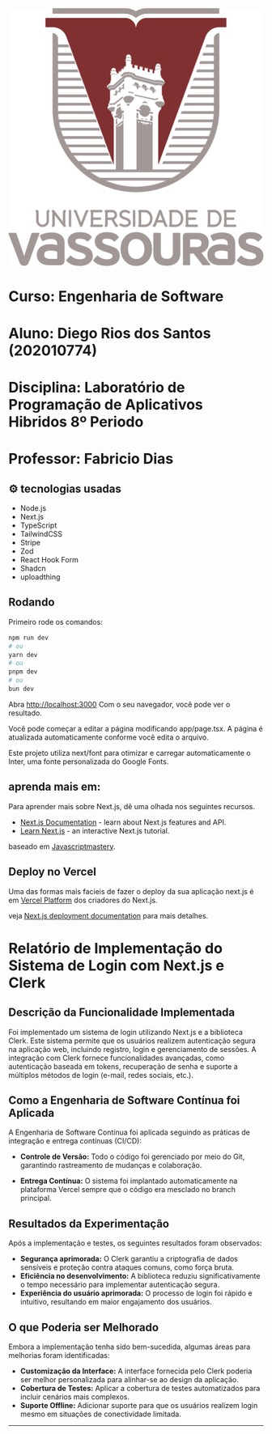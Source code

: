 ![alt text](https://github.com/DiegoWebwork/estrutura-de-dados/blob/main/universidade%20de%20vassouras%20Vertical.png)

# Curso: Engenharia de Software
# Aluno: Diego Rios dos Santos (202010774)
# Disciplina: Laboratório de Programação de Aplicativos Hibridos 8º Periodo
# Professor: Fabricio Dias

## <a name="tech-stack">⚙️ tecnologias usadas</a>

- Node.js
- Next.js
- TypeScript
- TailwindCSS
- Stripe
- Zod
- React Hook Form
- Shadcn
- uploadthing

## Rodando

Primeiro rode os comandos:

```bash
npm run dev
# ou
yarn dev
# ou
pnpm dev
# ou
bun dev
```

Abra [http://localhost:3000](http://localhost:3000) Com o seu navegador, você pode ver o resultado.

Você pode começar a editar a página modificando app/page.tsx. A página é atualizada automaticamente conforme você edita o arquivo.

Este projeto utiliza next/font para otimizar e carregar automaticamente o Inter, uma fonte personalizada do Google Fonts.

## aprenda mais em:

Para aprender mais sobre Next.js, dê uma olhada nos seguintes recursos.

- [Next.js Documentation](https://nextjs.org/docs) - learn about Next.js features and API.
- [Learn Next.js](https://nextjs.org/learn) - an interactive Next.js tutorial.

baseado em  [Javascriptmastery](https://github.com/adrianhajdin/event_platform).

## Deploy no Vercel

Uma das formas mais facieis de fazer o deploy da sua aplicação next.js é em [Vercel Platform](https://github.com/DiegoWebwork/eventsni) dos criadores do Next.js.

veja [Next.js deployment documentation](https://nextjs.org/docs/deployment) para mais detalhes.

# Relatório de Implementação do Sistema de Login com Next.js e Clerk

## Descrição da Funcionalidade Implementada
Foi implementado um sistema de login utilizando Next.js e a biblioteca Clerk. Este sistema permite que os usuários realizem autenticação segura na aplicação web, incluindo registro, login e gerenciamento de sessões. A integração com Clerk fornece funcionalidades avançadas, como autenticação baseada em tokens, recuperação de senha e suporte a múltiplos métodos de login (e-mail, redes sociais, etc.).

## Como a Engenharia de Software Contínua foi Aplicada
A Engenharia de Software Contínua foi aplicada seguindo as práticas de integração e entrega contínuas (CI/CD):
- **Controle de Versão:** Todo o código foi gerenciado por meio do Git, garantindo rastreamento de mudanças e colaboração.

- **Entrega Contínua:** O sistema foi implantado automaticamente na plataforma Vercel sempre que o código era mesclado no branch principal.

## Resultados da Experimentação
Após a implementação e testes, os seguintes resultados foram observados:
- **Segurança aprimorada:** O Clerk garantiu a criptografia de dados sensíveis e proteção contra ataques comuns, como força bruta.
- **Eficiência no desenvolvimento:** A biblioteca reduziu significativamente o tempo necessário para implementar autenticação segura.
- **Experiência do usuário aprimorada:** O processo de login foi rápido e intuitivo, resultando em maior engajamento dos usuários.

## O que Poderia ser Melhorado
Embora a implementação tenha sido bem-sucedida, algumas áreas para melhorias foram identificadas:
- **Customização da Interface:** A interface fornecida pelo Clerk poderia ser melhor personalizada para alinhar-se ao design da aplicação.
- **Cobertura de Testes:** Aplicar a cobertura de testes automatizados para incluir cenários mais complexos.
- **Suporte Offline:** Adicionar suporte para que os usuários realizem login mesmo em situações de conectividade limitada.

---





